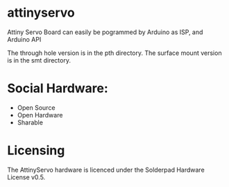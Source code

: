 attinyservo
===========

Attiny Servo Board can easily be pogrammed by Arduino as ISP, and Arduino API

The through hole version is in the pth directory. The surface mount version is in the smt directory.


Social Hardware:
=====
* Open Source
* Open Hardware
* Sharable


Licensing
====
The AttinyServo hardware is licenced under the Solderpad Hardware License v0.5. 
